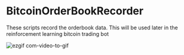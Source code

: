 # BitcoinOrderBookRecorder
These scripts record the orderbook data. This will be used later in the reinforcement learning bitcoin trading bot

![ezgif com-video-to-gif](https://github.com/HarryLeaks/BitcoinOrderBookRecorder/assets/17521023/29a89c0b-30f1-434a-ad1b-69311d4c372e)


